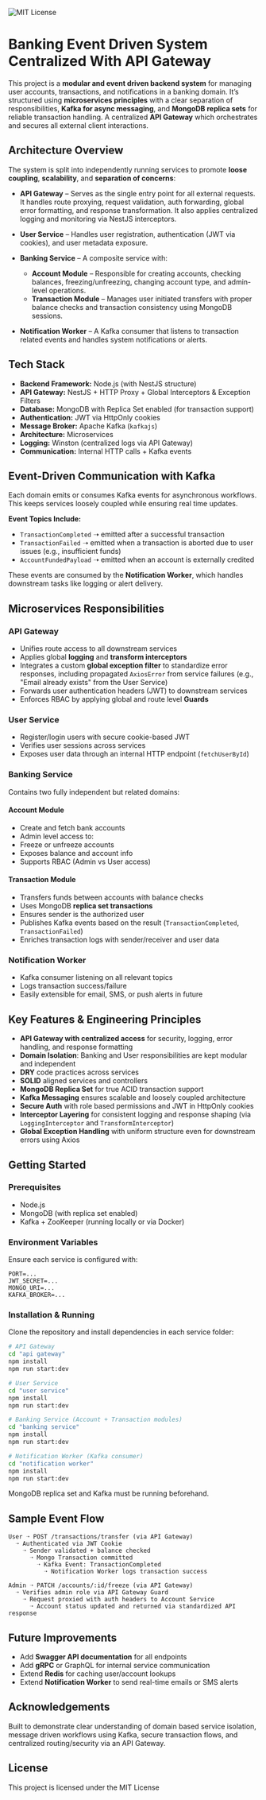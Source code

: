 ![MIT License](https://img.shields.io/badge/license-MIT-green)

# Banking Event Driven System Centralized With API Gateway

This project is a **modular and event driven backend system** for managing user accounts, transactions, and notifications in a banking domain. It’s structured using **microservices principles** with a clear separation of responsibilities, **Kafka for async messaging**, and **MongoDB replica sets** for reliable transaction handling. A centralized **API Gateway** which orchestrates and secures all external client interactions.

## Architecture Overview

The system is split into independently running services to promote **loose coupling**, **scalability**, and **separation of concerns**:

* **API Gateway** – Serves as the single entry point for all external requests. It handles route proxying, request validation, auth forwarding, global error formatting, and response transformation. It also applies centralized logging and monitoring via NestJS interceptors.

* **User Service** – Handles user registration, authentication (JWT via cookies), and user metadata exposure.

* **Banking Service** – A composite service with:

  * **Account Module** – Responsible for creating accounts, checking balances, freezing/unfreezing, changing account type, and admin-level operations.
  * **Transaction Module** – Manages user initiated transfers with proper balance checks and transaction consistency using MongoDB sessions.

* **Notification Worker** – A Kafka consumer that listens to transaction related events and handles system notifications or alerts.

## Tech Stack

* **Backend Framework:** Node.js (with NestJS structure)
* **API Gateway:** NestJS + HTTP Proxy + Global Interceptors & Exception Filters
* **Database:** MongoDB with Replica Set enabled (for transaction support)
* **Authentication:** JWT via HttpOnly cookies
* **Message Broker:** Apache Kafka (`kafkajs`)
* **Architecture:** Microservices
* **Logging:** Winston (centralized logs via API Gateway)
* **Communication:** Internal HTTP calls + Kafka events

## Event-Driven Communication with Kafka

Each domain emits or consumes Kafka events for asynchronous workflows. This keeps services loosely coupled while ensuring real time updates.

**Event Topics Include:**

* `TransactionCompleted` ➝ emitted after a successful transaction
* `TransactionFailed` ➝ emitted when a transaction is aborted due to user issues (e.g., insufficient funds)
* `AccountFundedPayload` ➝ emitted when an account is externally credited

These events are consumed by the **Notification Worker**, which handles downstream tasks like logging or alert delivery.

## Microservices Responsibilities

### API Gateway

* Unifies route access to all downstream services
* Applies global **logging** and **transform interceptors**
* Integrates a custom **global exception filter** to standardize error responses, including propagated `AxiosError` from service failures (e.g., "Email already exists" from the User Service)
* Forwards user authentication headers (JWT) to downstream services
* Enforces RBAC by applying global and route level **Guards**

### User Service

* Register/login users with secure cookie-based JWT
* Verifies user sessions across services
* Exposes user data through an internal HTTP endpoint (`fetchUserById`)

### Banking Service

Contains two fully independent but related domains:

#### Account Module

* Create and fetch bank accounts
* Admin level access to:
* Freeze or unfreeze accounts
* Exposes balance and account info
* Supports RBAC (Admin vs User access)

#### Transaction Module

* Transfers funds between accounts with balance checks
* Uses MongoDB **replica set transactions**
* Ensures sender is the authorized user
* Publishes Kafka events based on the result (`TransactionCompleted`, `TransactionFailed`)
* Enriches transaction logs with sender/receiver and user data

### Notification Worker

* Kafka consumer listening on all relevant topics
* Logs transaction success/failure
* Easily extensible for email, SMS, or push alerts in future

## Key Features & Engineering Principles

* **API Gateway with centralized access** for security, logging, error handling, and response formatting
* **Domain Isolation**: Banking and User responsibilities are kept modular and independent
* **DRY** code practices across services
* **SOLID** aligned services and controllers
* **MongoDB Replica Set** for true ACID transaction support
* **Kafka Messaging** ensures scalable and loosely coupled architecture
* **Secure Auth** with role based permissions and JWT in HttpOnly cookies
* **Interceptor Layering** for consistent logging and response shaping (via `LoggingInterceptor` and `TransformInterceptor`)
* **Global Exception Handling** with uniform structure even for downstream errors using Axios

## Getting Started

### Prerequisites

* Node.js
* MongoDB (with replica set enabled)
* Kafka + ZooKeeper (running locally or via Docker)

### Environment Variables

Ensure each service is configured with:

```
PORT=...
JWT_SECRET=...
MONGO_URI=...
KAFKA_BROKER=...
```

### Installation & Running

Clone the repository and install dependencies in each service folder:

```bash
# API Gateway
cd "api gateway"
npm install
npm run start:dev

# User Service
cd "user service"
npm install
npm run start:dev

# Banking Service (Account + Transaction modules)
cd "banking service"
npm install
npm run start:dev

# Notification Worker (Kafka consumer)
cd "notification worker"
npm install
npm run start:dev
```

MongoDB replica set and Kafka must be running beforehand.

## Sample Event Flow

```
User ➝ POST /transactions/transfer (via API Gateway)
  ➝ Authenticated via JWT Cookie
    ➝ Sender validated + balance checked
      ➝ Mongo Transaction committed
        ➝ Kafka Event: TransactionCompleted
          ➝ Notification Worker logs transaction success
```

```
Admin ➝ PATCH /accounts/:id/freeze (via API Gateway)
  ➝ Verifies admin role via API Gateway Guard
    ➝ Request proxied with auth headers to Account Service
      ➝ Account status updated and returned via standardized API response
```

## Future Improvements

* Add **Swagger API documentation** for all endpoints
* Add **gRPC** or GraphQL for internal service communication
* Extend **Redis** for caching user/account lookups
* Extend **Notification Worker** to send real-time emails or SMS alerts

## Acknowledgements

Built to demonstrate clear understanding of domain based service isolation, message driven workflows using Kafka, secure transaction flows, and centralized routing/security via an API Gateway.

## License

This project is licensed under the MIT License
